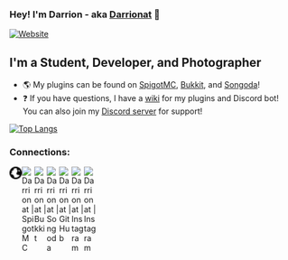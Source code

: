 ### Hey! I'm Darrion - aka [Darrionat][wiki] 👋
[![Website](https://img.shields.io/website?label=Plugins%20Wiki&style=for-the-badge&url=https://wiki.darrionatplugins.com)](https://wiki.darrionatplugins.com)

## I'm a Student, Developer, and Photographer

- 🌎 My plugins can be found on [SpigotMC][spigot], [Bukkit][bukkit], and [Songoda][songoda]!
- ❓ If you have questions, I have a [wiki][wiki] for my plugins and Discord bot! You can also join my [Discord server][discord] for support!


[![Top Langs](https://github-readme-stats.vercel.app/api/top-langs/?username=Darrionat&layout=compact)](https://github.com/anuraghazra/github-readme-stats)

### Connections:

[<img align="left" alt="wiki.darrionatplugins.com" width="22px" src="https://raw.githubusercontent.com/iconic/open-iconic/master/svg/globe.svg" />][wiki]
[<img align="left" alt="Darrionat | SpigotMC" width="22px" src="https://static.spigotmc.org/img/spigot.png" />][spigot]
[<img align="left" alt="Darrionat | Bukkit" width="22px" src="http://i.imgur.com/igYbvzR.png" />][bukkit]
[<img align="left" alt="Darrionat | Songoda" width="22px" src="https://songoda.com/img/favicon/apple-icon-57x57.png" />][songoda]
[<img align="left" alt="Darrionat | GitHub" width="22px" src="https://image.flaticon.com/icons/svg/25/25231.svg" />][github]
[<img align="left" alt="Darrionat | Instagram" width="22px" src="https://image.flaticon.com/icons/svg/174/174855.svg" />][instagram]
[<img align="left" alt="Darrionat | Instagram" width="22px" src="https://cdn4.iconfinder.com/data/icons/logos-and-brands/512/91_Discord_logo_logos-512.png" />][discord]


[wiki]: https://wiki.darrionatplugins.com
[spigot]: https://www.spigotmc.org/members/darrionat.127312/
[bukkit]: https://dev.bukkit.org/members/darrionat/projects
[songoda]: https://songoda.com/profile/darrionat
[github]: https://github.com/Darrionat
[instagram]: https://instagram.com/darrionthornburgh
[discord]: https://discord.com/invite/xNKrH5Z